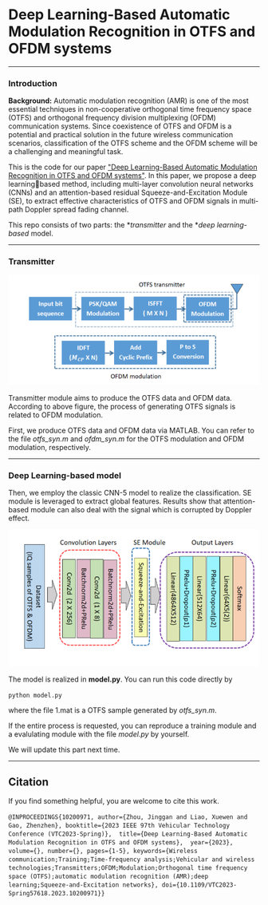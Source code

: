 # Deep Learning-Based Automatic Modulation Recognition in OTFS and OFDM systems

---

### Introduction

**Background:**   Automatic modulation recognition (AMR) is one of the most essential techniques in non-cooperative orthogonal time frequency space (OTFS) and orthogonal frequency division multiplexing (OFDM) communication systems. Since coexistence of OTFS and OFDM is a potential and practical solution in  the future wireless communication scenarios, classification of the OTFS scheme and the OFDM scheme will be a challenging and meaningful task. 

This is the code for  our paper ["Deep Learning-Based Automatic Modulation Recognition in OTFS and OFDM systems"](https://ieeexplore.ieee.org/document/10200971). In this paper, we propose a deep learningbased method, including multi-layer convolution neural networks (CNNs) and an attention-based residual Squeeze-and-Excitation Module (SE), to extract effective characteristics of OTFS and OFDM signals in multi-path Doppler spread fading channel.

This repo consists of two parts: the **transmitter* and the **deep learning-based* model.

---

### Transmitter

<img title="" src="https://github.com/jzhoujg/OTFS_AMC/blob/main/pic/transmitter.png" alt="Transmitter" data-align="inline">

Transmitter module aims to produce the OTFS data and OFDM data. According to above figure, the process of generating OTFS signals is related to OFDM modulation.

First, we produce OTFS data and OFDM data via MATLAB. You can refer to the file *otfs_syn.m* and  *ofdm_syn.m* for the OTFS modulation and OFDM modulation, respectively.

---

### Deep Learning-based model

Then, we employ the classic CNN-5 model to realize the classification. SE module is leveraged to extract global features. Results show that attention-based module can also deal with the signal which is corrupted by Doppler effect.

![model](https://github.com/jzhoujg/OTFS_AMC/blob/main/pic/model.png)

The model is realized in **model.py**.  You can run this code directly by

`python model.py`

where the file 1.mat  is a OTFS sample generated by *otfs_syn.m*. 

If the entire process is requested, you can reproduce a training module and a evalulating module with the file *model.py* by yourself.

We will update this part next time.

---

## Citation

If you find something helpful, you are welcome to cite this work.

`@INPROCEEDINGS{10200971,
  author={Zhou, Jinggan and Liao, Xuewen and Gao, Zhenzhen},
  booktitle={2023 IEEE 97th Vehicular Technology Conference (VTC2023-Spring)}, 
  title={Deep Learning-Based Automatic Modulation Recognition in OTFS and OFDM systems}, 
  year={2023},
  volume={},
  number={},
  pages={1-5},
  keywords={Wireless communication;Training;Time-frequency analysis;Vehicular and wireless technologies;Transmitters;OFDM;Modulation;Orthogonal time frequency space (OTFS);automatic modulation recognition (AMR);deep learning;Squeeze-and-Excitation networks},
  doi={10.1109/VTC2023-Spring57618.2023.10200971}}`
